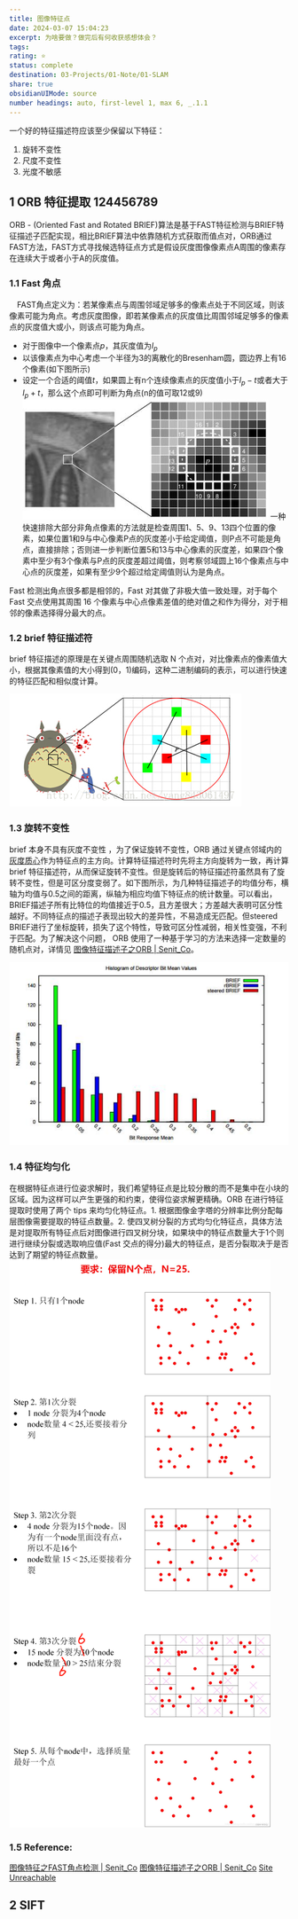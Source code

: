 ```yaml
---
title: 图像特征点
date: 2024-03-07 15:04:23
excerpt: 为啥要做？做完后有何收获感想体会？
tags: 
rating: ⭐
status: complete
destination: 03-Projects/01-Note/01-SLAM
share: true
obsidianUIMode: source
number headings: auto, first-level 1, max 6, _.1.1
---
```


一个好的特征描述符应该至少保留以下特征：
1. 旋转不变性
2. 尺度不变性 
3. 光度不敏感
## 1 ORB 特征提取 124456789
ORB - (Oriented Fast and Rotated BRIEF)算法是基于FAST特征检测与BRIEF特征描述子匹配实现，相比BRIEF算法中依靠随机方式获取而值点对，ORB通过FAST方法，FAST方式寻找候选特征点方式是假设灰度图像像素点A周围的像素存在连续大于或者小于A的灰度值。
### 1.1 Fast 角点
 FAST角点定义为：若某像素点与周围邻域足够多的像素点处于不同区域，则该像素可能为角点。考虑灰度图像，即若某像素点的灰度值比周围邻域足够多的像素点的灰度值大或小，则该点可能为角点。
- 对于图像中一个像素点$p$，其灰度值为$I_p$
- 以该像素点为中心考虑一个半径为3的离散化的Bresenham圆，圆边界上有16个像素(如下图所示)
- 设定一个合适的阈值$t$，如果圆上有n个连续像素点的灰度值小于$I_p−t$或者大于$I_p+t$，那么这个点即可判断为角点(n的值可取12或9)
 ![1-feature_match.png](1-feature_match.png)
一种快速排除大部分非角点像素的方法就是检查周围1、5、9、13四个位置的像素，如果位置1和9与中心像素P点的灰度差小于给定阈值，则P点不可能是角点，直接排除；否则进一步判断位置5和13与中心像素的灰度差，如果四个像素中至少有3个像素与P点的灰度差超过阈值，则考察邻域圆上16个像素点与中心点的灰度差，如果有至少9个超过给定阈值则认为是角点。

Fast 检测出角点很多都是相邻的，Fast 对其做了非极大值一致处理，对于每个 Fast 交点使用其周围 16 个像素与中心点像素差值的绝对值之和作为得分，对于相邻的像素选择得分最大的点。

### 1.2 brief 特征描述符
brief 特征描述的原理是在关键点周围随机选取 N 个点对，对比像素点的像素值大小，根据其像素值的大小得到(0，1)编码，这种二进制编码的表示，可以进行快速的特征匹配和相似度计算。

![2-feature_match.png](2-feature_match.png)

### 1.3 旋转不变性
brief  本身不具有灰度不变性 ，为了保证旋转不变性，ORB 通过关键点邻域内的[灰度质心](https://zhuanlan.zhihu.com/p/481373935)作为特征点的主方向。计算特征描述符时先将主方向旋转为一致，再计算 brief 特征描述符，从而保证旋转不变性。但是旋转后的特征描述符虽然具有了旋转不变性，但是可区分度变弱了。如下图所示，为几种特征描述子的均值分布，横轴为均值与0.5之间的距离，纵轴为相应均值下特征点的统计数量。可以看出，BRIEF描述子所有比特位的均值接近于0.5，且方差很大；方差越大表明可区分性越好。不同特征点的描述子表现出较大的差异性，不易造成无匹配。但steered BRIEF进行了坐标旋转，损失了这个特性，导致可区分性减弱，相关性变强，不利于匹配。为了解决这个问题， ORB 使用了一种基于学习的方法来选择一定数量的随机点对，详情见 [图像特征描述子之ORB | Senit\_Co](https://senitco.github.io/2017/07/09/image-feature-orb/)。

![3-feature_match.png](3-feature_match.png)

### 1.4 特征均匀化
在根据特征点进行位姿求解时，我们希望特征点是比较分散的而不是集中在小块的区域。因为这样可以产生更强的和约束，使得位姿求解更精确。ORB 在进行特征提取时使用了两个 tips 来均匀化特征点。1. 根据图像金字塔的分辨率比例分配每层图像需要提取的特征点数量。2. 使四叉树分裂的方式均匀化特征点，具体方法是对提取所有特征点后对图像进行四叉树分块，如果块中的特征点数量大于1个则进行继续分裂或选取响应值(Fast 交点的得分)最大的特征点，是否分裂取决于是否达到了期望的特征点数量。
![6-feature_match.png](6-feature_match.png)



### 1.5 Reference:
[图像特征之FAST角点检测 | Senit\_Co](https://senitco.github.io/2017/06/30/image-feature-fast/)
[图像特征描述子之ORB | Senit\_Co](https://senitco.github.io/2017/07/09/image-feature-orb/)
[Site Unreachable](https://zhuanlan.zhihu.com/p/481373935)
## 2 SIFT

